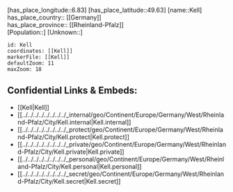 ﻿---
location: [49.63,6.83] 
mapzoom: [7,12] 
mapmarker: city 
type: City
tags:
- geo/City


SpocWebEntityId: 31375
isDeleted: false
confidential: public

---
[has_place_longitude::6.83] 
[has_place_latitude::49.63] 
[name::Kell] 
has_place_country:: [[Germany]]  
has_place_province:: [[Rheinland-Pfalz]]  
[Population::] 
[Unknown::] 


```leaflet
id: Kell
coordinates: [[Kell]] 
markerFile: [[Kell]] 
defaultZoom: 11 
maxZoom: 18
```


## Confidential Links & Embeds: 
- [[Kell|Kell]]  
- [[../../../../../../../../_internal/geo/Continent/Europe/Germany/West/Rheinland-Pfalz/City/Kell.internal|Kell.internal]] 
- [[../../../../../../../../_protect/geo/Continent/Europe/Germany/West/Rheinland-Pfalz/City/Kell.protect|Kell.protect]] 
- [[../../../../../../../../_private/geo/Continent/Europe/Germany/West/Rheinland-Pfalz/City/Kell.private|Kell.private]] 
- [[../../../../../../../../_personal/geo/Continent/Europe/Germany/West/Rheinland-Pfalz/City/Kell.personal|Kell.personal]] 
- [[../../../../../../../../_secret/geo/Continent/Europe/Germany/West/Rheinland-Pfalz/City/Kell.secret|Kell.secret]] 
